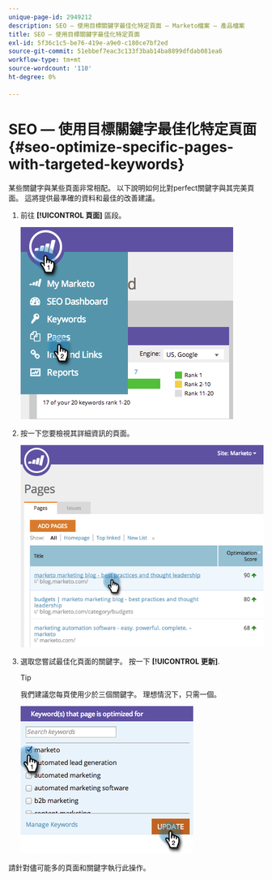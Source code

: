 ```yaml
---
unique-page-id: 2949212
description: SEO — 使用目標關鍵字最佳化特定頁面 — Marketo檔案 — 產品檔案
title: SEO — 使用目標關鍵字最佳化特定頁面
exl-id: 5f36c1c5-be76-419e-a9e0-c180ce7bf2ed
source-git-commit: 51ebbef7eac3c133f3bab14ba8899dfdab081ea6
workflow-type: tm+mt
source-wordcount: '110'
ht-degree: 0%

---
```


# SEO — 使用目標關鍵字最佳化特定頁面 {#seo-optimize-specific-pages-with-targeted-keywords}

某些關鍵字與某些頁面非常相配。 以下說明如何比對perfect關鍵字與其完美頁面。 這將提供最準確的資料和最佳的改善建議。

1. 前往 **[!UICONTROL 頁面]** 區段。

   ![](assets/image2014-9-18-12-3a52-3a28.png)

1. 按一下您要檢視其詳細資訊的頁面。

   ![](assets/image2014-9-18-12-3a52-3a41.png)

1. 選取您嘗試最佳化頁面的關鍵字。 按一下 **[!UICONTROL 更新]**.

   >[!TIP]
   >
   >我們建議您每頁使用少於三個關鍵字。 理想情況下，只需一個。

   ![](assets/image2014-9-18-12-3a52-3a46.png)

請針對儘可能多的頁面和關鍵字執行此操作。
